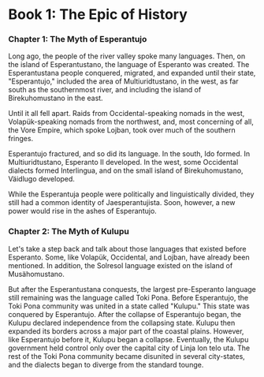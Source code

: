 # Book 1: The Epic of History

### Chapter 1: The Myth of Esperantujo
Long ago, the people of the river valley spoke many languages. Then, on the island of Esperantustano, the language of Esperanto was created. The Esperantustana people conquered, migrated, and expanded until their state, "Esperantujo," included the area of Multiuridtustano, in the west, as far south as the southernmost river, and including the island of Birekuhomustano in the east.

Until it all fell apart. Raids from Occidental-speaking nomads in the west, Volapük-speaking nomads from the northwest, and, most concerning of all, the Vore Empire, which spoke Lojban, took over much of the southern fringes.

Esperantujo fractured, and so did its language. In the south, Ido formed. In Multiuridtustano, Esperanto II developed. In the west, some Occidental dialects formed Interlingua, and on the small island of Birekuhomustano, Väidlugo developed.

While the Esperantuja people were politically and linguistically divided, they still had a common identity of Jaesperantujista. Soon, however, a new power would rise in the ashes of Esperantujo.


### Chapter 2: The Myth of Kulupu
Let's take a step back and talk about those languages that existed before Esperanto. Some, like Volapük, Occidental, and Lojban, have already been mentioned. In addition, the Solresol language existed on the island of Musähomustano.

But after the Esperantustana conquests, the largest pre-Esperanto language still remaining was the language called Toki Pona. Before Esperantujo, the Toki Pona community was united in a state called "Kulupu." This state was conquered by Esperantujo. After the collapse of Esperantujo began, the Kulupu declared independence from the collapsing state. Kulupu then expanded its borders across a major part of the coastal plains. However, like Esperantujo before it, Kulupu began a collapse. Eventually, the Kulupu government held control only over the capital city of Linja lon telo uta. The rest of the Toki Pona community became disunited in several city-states, and the dialects began to diverge from the standard tounge.

